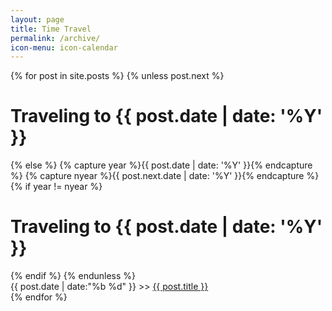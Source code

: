 ```yaml
---
layout: page
title: Time Travel
permalink: /archive/
icon-menu: icon-calendar
---
```

{% for post in site.posts %}
{% unless post.next %}
  <h1>Traveling to {{ post.date | date: '%Y' }}</h1>
{% else %}
  {% capture year %}{{ post.date | date: '%Y' }}{% endcapture %}
  {% capture nyear %}{{ post.next.date | date: '%Y' }}{% endcapture %}
  {% if year != nyear %}
  <br/>
  <h1>Traveling to {{ post.date | date: '%Y' }}</h1>
  {% endif %}
{% endunless %}

<div>{{ post.date | date:"%b %d" }} >> <a href="{{ post.url }}">{{ post.title }}</a></div>
{% endfor %}
